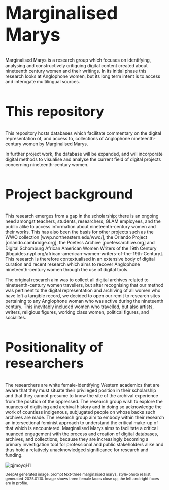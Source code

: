 <h1 style="font-size:4em;">Marginalised Marys</h1>

Marginalised Marys is a research group which focuses on identifying, analysing and constructively critiquing digital content created about nineteenth century women and their writings. In its initial phase this research looks at Anglophone women, but its long term intent is to access and interogate multilingual sources. 

<h2 style="font-size:3em;">This repository</h2>

This repository hosts databases which facilitate commentary on the digital representation of, and access to, collections of Anglophone nineteenth-century women by Marginalised Marys. 

In further project work, the database will be expanded, and will incorporate digital methods to visualise and analyse the current field of digital projects concerning nineteenth-century women. 

<h2 style="font-size:3em;">Project background</h2>

This research emerges from a gap in the scholarship; there is an ongoing need amongst teachers, students, researchers, GLAM employees, and the public alike to access information about nineteenth-century women and their works. This has also been the basis for other projects such as the WWO collection [wwp.northeastern.edu/wwo/], the Orlando Project [orlando.cambridge.org], the Poetess Archive [poetessarchive.org] and Digital Schomburg African American Women Writers of the 19th Century [libguides.nypl.org/african-american-women-writers-of-the-19th-Century]. This research is therefore contextualised in an extensive body of digital curation and recent research which aims to recover Anglophone nineteenth-century women through the use of digital tools.

The original research aim was to collect all digital archives related to nineteenth-century women travellers, but after recognising that our method was pertinent to the digital representation and archiving of all women who have left a tangible record, we decided to open our remit to research sites pertaining to any Anglophone woman who was active during the nineteenth century. This inevitably included women who travelled, but also artists, writers, religious figures, working class women, political figures, and socialites.

<h2 style="font-size:3em;">Positionality of researchers</h2>

The researchers are white female-identifying Western academics that are aware that they must situate their privileged position in their scholarship and that they cannot presume to know the site of the archival experience from the position of the oppressed. The research group wish to explore the nuances of digitising and archival history and in doing so acknowledge the work of countless indigenous, subjugated people on whose backs such archives are made. The research group aim to embody within their research an intersectional feminist approach to understand the critical make-up of that which is encountered. Marginalised Marys aims to facilitate a critical nuanced engagement with the process and creation of digital databases, archives, and collections, because they are increasingly becoming a primary investigation tool for professional and public stakeholders alike and thus hold a relatively unacknowledged significance for research and funding.

![qjmoyqH1](https://github.com/user-attachments/assets/51ac089d-d187-40a9-ad77-9e43b51be9a3)

<sub>DeepAI generated image, prompt text-three marginalised marys, style-photo realist, generated-2025.01.10. Image shows three female faces close up, the left and right faces are in profile.</sub> 

